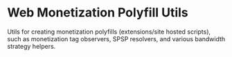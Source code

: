 # Web Monetization Polyfill Utils

Utils for creating monetization polyfills (extensions/site hosted scripts), such as monetization 
tag observers, SPSP resolvers, and various bandwidth strategy helpers.
